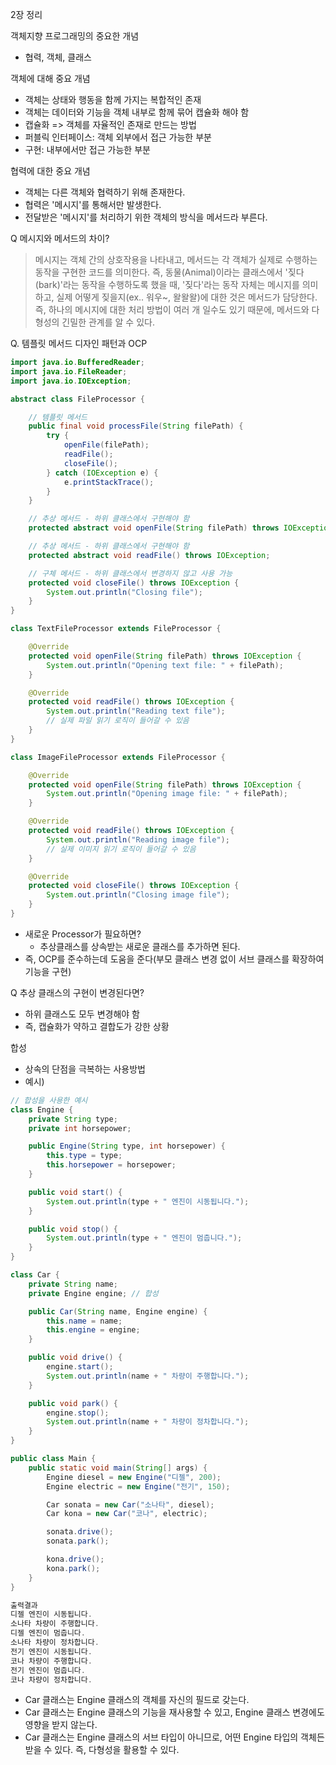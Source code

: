 2장 정리

객체지향 프로그래밍의 중요한 개념
- 협력, 객체, 클래스

객체에 대해 중요 개념
- 객체는 상태와 행동을 함께 가지는 복합적인 존재
- 객체는 데이터와 기능을 객체 내부로 함께 묶어 캡슐화 해야 함
- 캡슐화 => 객체를 자율적인 존재로 만드는 방법
- 퍼블릭 인터페이스: 객체 외부에서 접근 가능한 부분
- 구현: 내부에서만 접근 가능한 부분

협력에 대한 중요 개념
- 객체는 다른 객체와 협력하기 위해 존재한다.
- 협력은 '메시지'를 통해서만 발생한다.
- 전달받은 '메시지'를 처리하기 위한 객체의 방식을 메서드라 부른다.

Q 메시지와 메서드의 차이?
> 메시지는 객체 간의 상호작용을 나타내고, 메서드는 각 객체가 실제로 수행하는 동작을 구현한 코드를 의미한다.
> 즉, 동물(Animal)이라는 클래스에서 '짖다(bark)'라는 동작을 수행하도록 했을 때, '짖다'라는 동작 자체는 메시지를 의미하고, 실제 어떻게 짖을지(ex.. 워우~, 왈왈왈)에 대한 것은 메서드가 담당한다.
> 즉, 하나의 메시지에 대한 처리 방법이 여러 개 일수도 있기 때문에, 메서드와 다형성의 긴밀한 관계를 알 수 있다.


Q. 템플릿 메서드 디자인 패턴과 OCP
```java
import java.io.BufferedReader;
import java.io.FileReader;
import java.io.IOException;

abstract class FileProcessor {

    // 템플릿 메서드
    public final void processFile(String filePath) {
        try {
            openFile(filePath);
            readFile();
            closeFile();
        } catch (IOException e) {
            e.printStackTrace();
        }
    }

    // 추상 메서드 - 하위 클래스에서 구현해야 함
    protected abstract void openFile(String filePath) throws IOException;

    // 추상 메서드 - 하위 클래스에서 구현해야 함
    protected abstract void readFile() throws IOException;

    // 구체 메서드 - 하위 클래스에서 변경하지 않고 사용 가능
    protected void closeFile() throws IOException {
        System.out.println("Closing file");
    }
}

class TextFileProcessor extends FileProcessor {

    @Override
    protected void openFile(String filePath) throws IOException {
        System.out.println("Opening text file: " + filePath);
    }

    @Override
    protected void readFile() throws IOException {
        System.out.println("Reading text file");
        // 실제 파일 읽기 로직이 들어갈 수 있음
    }
}

class ImageFileProcessor extends FileProcessor {

    @Override
    protected void openFile(String filePath) throws IOException {
        System.out.println("Opening image file: " + filePath);
    }

    @Override
    protected void readFile() throws IOException {
        System.out.println("Reading image file");
        // 실제 이미지 읽기 로직이 들어갈 수 있음
    }

    @Override
    protected void closeFile() throws IOException {
        System.out.println("Closing image file");
    }
}

```

- 새로운 Processor가 필요하면?
	- 추상클래스를 상속받는 새로운 클래스를 추가하면 된다.
- 즉, OCP를 준수하는데 도움을 준다(부모 클래스 변경 없이 서브 클래스를 확장하여 기능을 구현)

Q 추상 클래스의 구현이 변경된다면?
- 하위 클래스도 모두 변경해야 함
- 즉, 캡슐화가 약하고 결합도가 강한 상황


합성
- 상속의 단점을 극복하는 사용방법
- 예시)
```java
// 합성을 사용한 예시
class Engine {
    private String type;
    private int horsepower;

    public Engine(String type, int horsepower) {
        this.type = type;
        this.horsepower = horsepower;
    }

    public void start() {
        System.out.println(type + " 엔진이 시동됩니다.");
    }

    public void stop() {
        System.out.println(type + " 엔진이 멈춥니다.");
    }
}

class Car {
    private String name;
    private Engine engine; // 합성

    public Car(String name, Engine engine) {
        this.name = name;
        this.engine = engine;
    }

    public void drive() {
        engine.start();
        System.out.println(name + " 차량이 주행합니다.");
    }

    public void park() {
        engine.stop();
        System.out.println(name + " 차량이 정차합니다.");
    }
}

public class Main {
    public static void main(String[] args) {
        Engine diesel = new Engine("디젤", 200);
        Engine electric = new Engine("전기", 150);

        Car sonata = new Car("소나타", diesel);
        Car kona = new Car("코나", electric);

        sonata.drive();
        sonata.park();

        kona.drive();
        kona.park();
    }
}

출력결과
디젤 엔진이 시동됩니다.
소나타 차량이 주행합니다.
디젤 엔진이 멈춥니다.
소나타 차량이 정차합니다.
전기 엔진이 시동됩니다.
코나 차량이 주행합니다.
전기 엔진이 멈춥니다.
코나 차량이 정차합니다.
```
- Car 클래스는 Engine 클래스의 객체를 자신의 필드로 갖는다.
- Car 클래스는 Engine 클래스의 기능을 재사용할 수 있고, Engine 클래스 변경에도 영향을 받지 않는다.
- Car 클래스는 Engine 클래스의 서브 타입이 아니므로, 어떤 Engine 타입의 객체든 받을 수 있다. 즉, 다형성을 활용할 수 있다.







